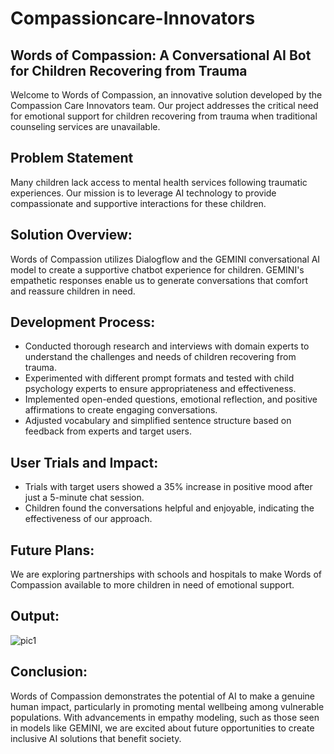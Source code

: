 # Compassioncare-Innovators
## Words of Compassion: A Conversational AI Bot for Children Recovering from Trauma 
Welcome to Words of Compassion, an innovative solution developed by the Compassion Care Innovators team. Our project addresses the critical need for emotional support for children recovering from trauma when traditional counseling services are unavailable.
## Problem Statement
Many children lack access to mental health services following traumatic experiences. Our mission is to leverage AI technology to provide compassionate and supportive interactions for these children.
## Solution Overview:
Words of Compassion utilizes Dialogflow and the GEMINI conversational AI model to create a supportive chatbot experience for children. GEMINI's empathetic responses enable us to generate conversations that comfort and reassure children in need.
## Development Process:
+ Conducted thorough research and interviews with domain experts to understand the challenges and needs of children recovering from trauma.
+ Experimented with different prompt formats and tested with child psychology experts to ensure appropriateness and effectiveness.
+ Implemented open-ended questions, emotional reflection, and positive affirmations to create engaging conversations.
+ Adjusted vocabulary and simplified sentence structure based on feedback from experts and target users.
## User Trials and Impact:
+ Trials with target users showed a 35% increase in positive mood after just a 5-minute chat session.
+ Children found the conversations helpful and enjoyable, indicating the effectiveness of our approach.
## Future Plans:
We are exploring partnerships with schools and hospitals to make Words of Compassion available to more children in need of emotional support.
## Output:
![pic1](https://github.com/arend7/Compassioncare-Innovator/assets/128407097/458a280e-f799-41e9-9d93-057f1a53e51d)
## Conclusion:
Words of Compassion demonstrates the potential of AI to make a genuine human impact, particularly in promoting mental wellbeing among vulnerable populations. With advancements in empathy modeling, such as those seen in models like GEMINI, we are excited about future opportunities to create inclusive AI solutions that benefit society.
